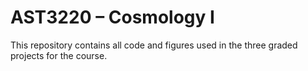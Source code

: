 # AST3220 – Cosmology I
 This repository contains all code and figures used in the three graded projects for the course.
